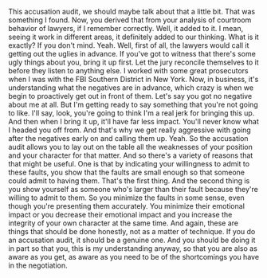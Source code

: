  This accusation audit, we should maybe talk about that a little bit. That was something I found. Now, you derived that from your analysis of courtroom behavior of lawyers, if I remember correctly. Well, it added to it. I mean, seeing it work in different areas, it definitely added to our thinking. What is it exactly? If you don't mind. Yeah. Well, first of all, the lawyers would call it getting out the uglies in advance. If you've got to witness that there's some ugly things about you, bring it up first. Let the jury reconcile themselves to it before they listen to anything else. I worked with some great prosecutors when I was with the FBI Southern District in New York. Now, in business, it's understanding what the negatives are in advance, which crazy is when we begin to proactively get out in front of them. Let's say you got no negative about me at all. But I'm getting ready to say something that you're not going to like. I'll say, look, you're going to think I'm a real jerk for bringing this up. And then when I bring it up, it'll have far less impact. You'll never know what I headed you off from. And that's why we get really aggressive with going after the negatives early on and calling them up. Yeah. So the accusation audit allows you to lay out on the table all the weaknesses of your position and your character for that matter. And so there's a variety of reasons that that might be useful. One is that by indicating your willingness to admit to these faults, you show that the faults are small enough so that someone could admit to having them. That's the first thing. And the second thing is you show yourself as someone who's larger than their fault because they're willing to admit to them. So you minimize the faults in some sense, even though you're presenting them accurately. You minimize their emotional impact or you decrease their emotional impact and you increase the integrity of your own character at the same time. And again, these are things that should be done honestly, not as a matter of technique. If you do an accusation audit, it should be a genuine one. And you should be doing it in part so that you, this is my understanding anyway, so that you are also as aware as you get, as aware as you need to be of the shortcomings you have in the negotiation.